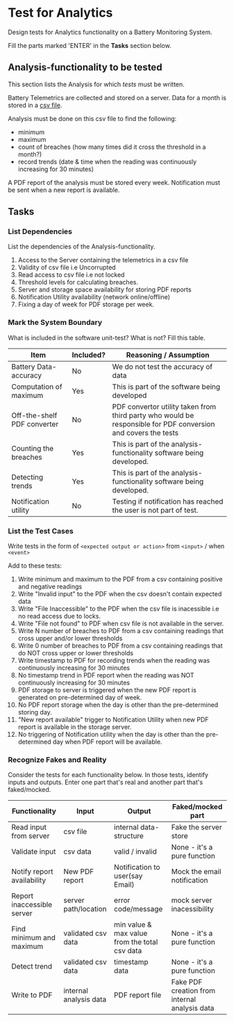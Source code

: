 # Test for Analytics

Design tests for Analytics functionality on a Battery Monitoring System.

Fill the parts marked 'ENTER' in the **Tasks** section below.

## Analysis-functionality to be tested

This section lists the Analysis for which _tests_ must be written.

Battery Telemetrics are collected and stored on a server.
Data for a month is stored in a [csv file](https://en.wikipedia.org/wiki/Comma-separated_values).

Analysis must be done on this csv file to find the following:
- minimum
- maximum
- count of breaches (how many times did it cross the threshold in a month?)
- record trends (date & time when the reading was continuously increasing for 30 minutes)

A PDF report of the analysis must be stored every week.
Notification must be sent when a new report is available.

## Tasks

### List Dependencies

List the dependencies of the Analysis-functionality.

1. Access to the Server containing the telemetrics in a csv file
1. Validity of csv file i.e Uncorrupted 
2. Read access to csv file i.e not locked 
3. Threshold levels for calculating breaches. 
4. Server and storage space availability for storing PDF reports
5. Notification Utility availability (network online/offline)
6. Fixing a day of week for PDF storage per week. 


### Mark the System Boundary

What is included in the software unit-test? What is not? Fill this table.

| Item                      | Included?     | Reasoning / Assumption
|---------------------------|---------------|---
Battery Data-accuracy       | No            | We do not test the accuracy of data
Computation of maximum      | Yes           | This is part of the software being developed
Off-the-shelf PDF converter | No            | PDF convertor utility taken from third party who would be responsible for PDF conversion and covers the tests
Counting the breaches       | Yes           | This is part of the analysis-functionality software being developed. 
Detecting trends            | Yes           | This is part of the analysis-functionality software being developed.
Notification utility        | No            | Testing if notification has reached the user is not part of test.   

### List the Test Cases

Write tests in the form of `<expected output or action>` from `<input>` / when `<event>`

Add to these tests:

1. Write minimum and maximum to the PDF from a csv containing positive and negative readings
1. Write "Invalid input" to the PDF when the csv doesn't contain expected data
1. Write "File Inaccessible" to the PDF when the csv file is inacessible i.e no read access due to locks. 
1. Write "File not found" to PDF when csv file is not available in the server. 
2. Write N number of breaches to PDF from a csv containing readings that cross upper and/or lower thresholds
3. Write 0 number of breaches to PDF from a csv containing readings that do NOT cross upper or lower thresholds
4. Write timestamp to PDF for recording trends when the reading was continuously increasing for 30 minutes
5. No timestamp trend in PDF report when the reading was NOT continuously increasing for 30 minutes
6. PDF storage to server is triggered when the new PDF report is generated on pre-determined day of week. 
7. No PDF report storage when the day is other than the pre-determined storing day.
8. "New report available" trigger to Notification Utility when new PDF report is available in the storage server. 
9. No triggering of Notification utility when the day is other than the pre-determined day when PDF report will be available. 

### Recognize Fakes and Reality

Consider the tests for each functionality below.
In those tests, identify inputs and outputs.
Enter one part that's real and another part that's faked/mocked.

| Functionality            | Input        | Output                      | Faked/mocked part
|--------------------------|--------------|-----------------------------|---
Read input from server     | csv file     | internal data-structure     | Fake the server store
Validate input             | csv data     | valid / invalid             | None - it's a pure function
Notify report availability | New PDF report| Notification to user(say Email)| Mock the email notification
Report inaccessible server | server path/location | error code/message  | mock server inacessibility
Find minimum and maximum   | validated csv data | min value & max value from the total csv data| None - it's a pure function
Detect trend               | validated csv data |    timestamp data      | None - it's a pure function
Write to PDF               | internal analysis data | PDF report file   | Fake PDF creation from internal analysis data
